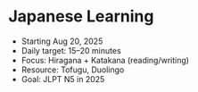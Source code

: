 # Japanese Learning

- Starting Aug 20, 2025
- Daily target: 15–20 minutes
- Focus: Hiragana + Katakana (reading/writing)
- Resource: Tofugu, Duolingo
- Goal: JLPT N5 in 2025
